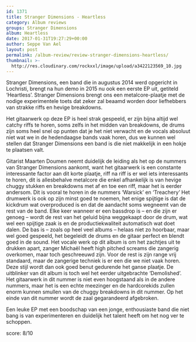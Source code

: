 ```yaml
---
id: 1371
title: Stranger Dimensions - Heartless
category: Album reviews
groups: Stranger Dimensions
album: Heartless
date: 2017-01-31T19:27:29+00:00
author: Seppe Van Ael
layout: post
permalink: /album-review/review-stranger-dimensions-heartless/
thumbnail: >-
  http://res.cloudinary.com/rockxxl/image/upload/a3422123569_10.jpg
---
```

Stranger Dimensions, een band die in augustus 2014 werd opgericht in Lochristi, brengt na hun demo in 2015 nu ook een eerste EP uit, getiteld ‘Heartless’. Stranger Dimensions brengt ons een metalcore-plaatje met de nodige experimentele toets dat zeker zal beaamd worden door liefhebbers van strakke riffs en hevige breakdowns.

Het gitaarwerk op deze EP is heel strak gespeeld, er zijn bijna altijd wel catchy riffs te horen, soms zelfs in het midden van breakdowns, de drums zijn soms heel snel op punten dat je het niet verwacht en de vocals absoluut niet wat we in de hedendaagse bands vaak horen, dus we kunnen wel stellen dat Stranger Dimensions een band is die niet makkelijk in een hokje te plaatsen valt.

Gitarist Maarten Doumen neemt duidelijk de leiding als het op de nummers van Stranger Dimensions aankomt, want het gitaarwerk is een constante interessante factor aan dit korte plaatje, riff na riff is er wel iets interessants te horen, dit is allesbehalve metalcore die enkel afhankelijk is van hevige chuggy stukken en breakdowns met af en toe een riff, maar het is eerder andersom. Dit is vooral te horen in de nummers ‘Warsick’ en ‘Treachery’ Het drumwerk is ook op zijn minst goed te noemen, het enige spijtige is dat de kickdrum wat overproduced is en dat de aandacht soms wegneemt van de rest van de band. Elke keer wanneer er een bassdrop is – en die zijn er genoeg – wordt de rest van het geluid bijna weggekaapt door de drum, wat wel een spijtige zaak is en de productiekwaliteit automatisch wat doet dalen. De bas is – zoals op heel veel albums – helaas niet zo hoorbaar, maar wel goed gespeeld, het begeleidt de drums en de gitaar perfect en blendt goed in de sound. Het vocale werk op dit album is om het zachtjes uit te drukken apart, zanger Michaël heeft high pitched screams die zangerig overkomen, maar toch geschreeuwd zijn. Voor de rest is zijn range vrij standaard, maar de zangerige techniek is er een die we niet vaak horen. Deze stijl wordt dan ook goed benut gedurende het ganse plaatje. De uitblinker van dit album is toch wel het eerder uitgebrachte ‘Demolished’. Het gitaarwerk in dit nummer is niet even hoogstaand als in de andere nummers, maar het is een echte meezinger en de hardcorekids zullen enorm kunnen smullen van de chuggy breakdowns in dit nummer. Op het einde van dit nummer wordt de zaal gegarandeerd afgebroken.

Een leuke EP met een boodschap van een jonge, enthousiaste band die niet bang is van experimenteren en duidelijk het talent heeft om het nog ver te schoppen.

score: 8/10
